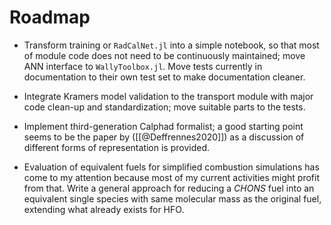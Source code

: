 # Roadmap

- Transform training or `RadCalNet.jl` into a simple notebook, so that most of module code does not need to be continuously maintained; move ANN interface to `WallyToolbox.jl`. Move tests currently in documentation to their own test set to make documentation cleaner.

- Integrate Kramers model validation to the transport module with major code clean-up and standardization; move suitable parts to the tests.

- Implement third-generation Calphad formalist; a good starting point seems to be the paper by ([[@Deffrennes2020]]) as a discussion of different forms of representation is provided.

- Evaluation of equivalent fuels for simplified combustion simulations has come to my attention because most of my current activities might profit from that. Write a general approach for reducing a *CHONS* fuel into an equivalent single species with same molecular mass as the original fuel, extending what already exists for HFO.

